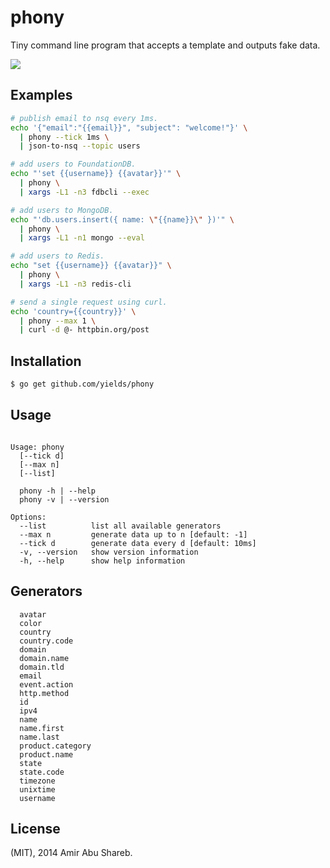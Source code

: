 
# phony

  Tiny command line program that accepts a template and outputs fake data.

  ![](https://cldup.com/RZoAhReDqN.gif)

## Examples

```bash
# publish email to nsq every 1ms.
echo '{"email":"{{email}}", "subject": "welcome!"}' \
  | phony --tick 1ms \
  | json-to-nsq --topic users

# add users to FoundationDB.
echo "'set {{username}} {{avatar}}'" \
  | phony \
  | xargs -L1 -n3 fdbcli --exec

# add users to MongoDB.
echo "'db.users.insert({ name: \"{{name}}\" })'" \
  | phony \
  | xargs -L1 -n1 mongo --eval

# add users to Redis.
echo "set {{username}} {{avatar}}" \
  | phony \
  | xargs -L1 -n3 redis-cli

# send a single request using curl.
echo 'country={{country}}' \
  | phony --max 1 \
  | curl -d @- httpbin.org/post
```

## Installation

```bash
$ go get github.com/yields/phony
```

## Usage

```text

Usage: phony
  [--tick d]
  [--max n]
  [--list]

  phony -h | --help
  phony -v | --version

Options:
  --list          list all available generators
  --max n         generate data up to n [default: -1]
  --tick d        generate data every d [default: 10ms]
  -v, --version   show version information
  -h, --help      show help information

```

## Generators

```text
  avatar
  color
  country
  country.code
  domain
  domain.name
  domain.tld
  email
  event.action
  http.method
  id
  ipv4
  name
  name.first
  name.last
  product.category
  product.name
  state
  state.code
  timezone
  unixtime
  username
```

## License

  (MIT), 2014 Amir Abu Shareb.
